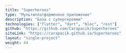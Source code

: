 ```yaml
---
title: "Superheroes"
type: "Мультиплатформенное приложение"
description: "База с супергероями"
technologies: ["flutter", "dart", "bloc", "rest"]
github: "https://github.com/Carapacik/Superheroes"
siteLink: "https://carapacik.github.io/Superheroes"
layout: "single-project"
weight: 44
---
```

